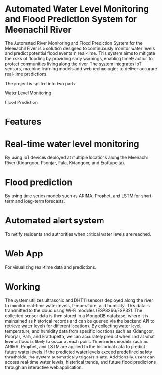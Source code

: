 # Automated Water Level Monitoring and Flood Prediction System for Meenachil River

The Automated River Monitoring and Flood Prediction System for the Meenachil River is a solution designed to continuously monitor water levels and predict potential flood events in real-time. This system aims to mitigate the risks of flooding by providing early warnings, enabling timely action to protect communities living along the river. The system integrates IoT sensors, machine learning models and web technologies to deliver accurate real-time predictions.

The project is splited into two parts:

Water Level Monitoring

Flood Prediction


# Features

# Real-time water level monitoring 
By using IoT devices deployed at multiple locations along the Meenachil River (Kidangoor, Poonjar, Pala, Kidangoor, and Erattupetta).

# Flood prediction 
By using time series models such as ARIMA, Prophet, and LSTM for short-term and long-term forecasts.

# Automated alert system 
To notify residents and authorities when critical water levels are reached.

# Web App 
For visualizing real-time data and predictions.


# Working

The system utilizes ultrasonic and DHT11 sensors deployed along the river to monitor real-time water levels, temperature, and humidity. This data is transmitted to the cloud using Wi-Fi modules (ESP8266/ESP32). The collected sensor data is then stored in a MongoDB database, where it is maintained as historical records and can be queried via the backend API to retrieve water levels for different locations. By collecting water level, temperature, and humidity data from specific locations such as Kidangoor, Poonjar, Pala, and Erattupetta, we can accurately predict when and at what level a flood is likely to occur at each point. Time series models such as ARIMA, Prophet, and LSTM are applied to the historical data to predict future water levels. If the predicted water levels exceed predefined safety thresholds, the system automatically triggers alerts. Additionally, users can access real-time water levels, historical trends, and future flood predictions through an interactive web application.
